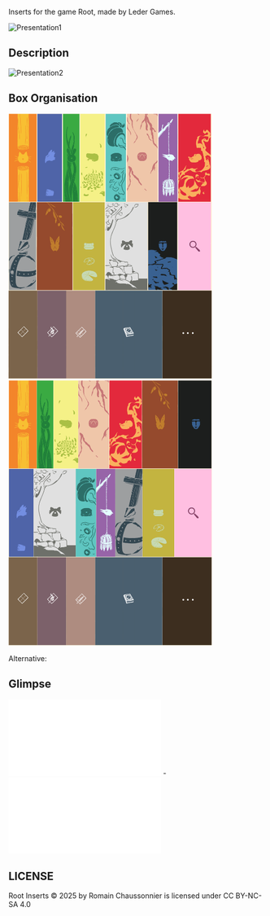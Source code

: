 Inserts for the game Root, made by Leder Games.

![Presentation1](V2/Presentation/presentation1.png)

## Description

![Presentation2](V2/Presentation/presentation2_no_background-unfinished.png)

 ## Box Organisation

<img src="V2/Presentation/box_disposition_with_glass_and_dots.png" alt="Box disposition 1" width="400" />
<img src="V2/Presentation/box_disposition_resorted_with_glass_and_dots.png" alt="Box disposition 2" width="400" />

Alternative:

 ## Glimpse
 
![Example of container](V2/Stl/Containers/container-Marquise_de_Cat.stl) - ![Example of drawer](V2/Stl/Drawers/drawer-Marquise_de_Cat.stl)


## LICENSE
 
Root Inserts © 2025 by Romain Chaussonnier is licensed under CC BY-NC-SA 4.0 


